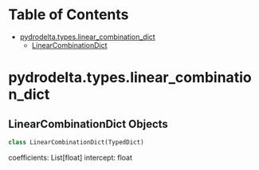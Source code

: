 # Table of Contents

* [pydrodelta.types.linear\_combination\_dict](#pydrodelta.types.linear_combination_dict)
  * [LinearCombinationDict](#pydrodelta.types.linear_combination_dict.LinearCombinationDict)

<a id="pydrodelta.types.linear_combination_dict"></a>

# pydrodelta.types.linear\_combination\_dict

<a id="pydrodelta.types.linear_combination_dict.LinearCombinationDict"></a>

## LinearCombinationDict Objects

```python
class LinearCombinationDict(TypedDict)
```

coefficients: List[float]
intercept: float

